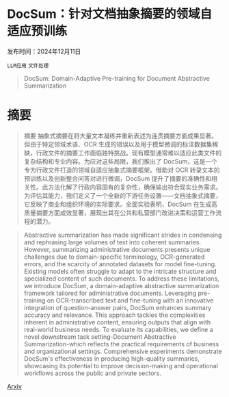 # DocSum：针对文档抽象摘要的领域自适应预训练

发布时间：2024年12月11日

`LLM应用` `文件处理`

> DocSum: Domain-Adaptive Pre-training for Document Abstractive Summarization

# 摘要

> 摘要
抽象式摘要在将大量文本凝练并重新表述为连贯摘要方面成果显著。但由于特定领域术语、OCR 生成的错误以及用于模型微调的标注数据集稀缺，行政文件的摘要工作面临独特挑战。现有模型通常难以适应此类文件的复杂结构和专业内容。为应对这些局限，我们推出了 DocSum，这是一个专为行政文件打造的领域自适应抽象式摘要框架。借助对 OCR 转录文本的预训练以及创新整合问答对进行微调，DocSum 提升了摘要的准确性和相关性。此方法化解了行政内容固有的复杂性，确保输出符合现实业务需求。为评估其能力，我们定义了一个全新的下游任务设置——文档抽象式摘要，它反映了商业和组织环境的实际要求。全面实验表明，DocSum 在生成高质量摘要方面成效显著，展现出其在公共和私营部门改进决策和运营工作流程的潜力。

> Abstractive summarization has made significant strides in condensing and rephrasing large volumes of text into coherent summaries. However, summarizing administrative documents presents unique challenges due to domain-specific terminology, OCR-generated errors, and the scarcity of annotated datasets for model fine-tuning. Existing models often struggle to adapt to the intricate structure and specialized content of such documents. To address these limitations, we introduce DocSum, a domain-adaptive abstractive summarization framework tailored for administrative documents. Leveraging pre-training on OCR-transcribed text and fine-tuning with an innovative integration of question-answer pairs, DocSum enhances summary accuracy and relevance. This approach tackles the complexities inherent in administrative content, ensuring outputs that align with real-world business needs. To evaluate its capabilities, we define a novel downstream task setting-Document Abstractive Summarization-which reflects the practical requirements of business and organizational settings. Comprehensive experiments demonstrate DocSum's effectiveness in producing high-quality summaries, showcasing its potential to improve decision-making and operational workflows across the public and private sectors.

[Arxiv](https://arxiv.org/abs/2412.08196)